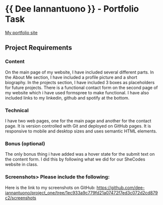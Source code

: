 # {{ Dee Iannantuono }} - Portfolio Task

[My portfolio site]( https://dee-iannantuono.github.io/project_one/ )

## Project Requirements

### Content
On the main page of my website, I have included several different parts. In the About Me section, I have included a profile picture and a short biography. In the projects section, I have included 3 boxes as placeholders for future projects. There is a functional contact form on the second page of my website which i have used formspree to make functional. I have also included links to my linkedin, github and spotify at the bottom. 

### Technical
I have two web pages, one for the main page and another for the contact page. It is version controlled with Git and deployed on GitHub pages. It is responsive to mobile and desktop sizes and uses semantic HTML elements.

### Bonus (optional)
The only bonus thing i have added was a hover state for the submit text on the content form. I did this by following what we did for our SheCodes website in class. 

### Screenshots> Please include the following:
Here is the link to my screenshots on GitHub:
https://github.com/dee-iannantuono/project_one/tree/1ec933a9c779fd21a07472f7ed3c072d2cd879c2/screenshots